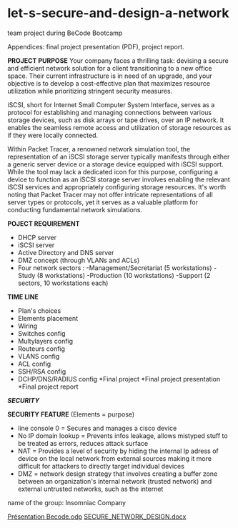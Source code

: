 # let-s-secure-and-design-a-network
team project during BeCode Bootcamp


Appendices: final project presentation (PDF), project report.

**PROJECT PURPOSE**
Your company faces a thrilling task: devising a secure and efficient network solution for a client transitioning to a new office space. Their current infrastructure is in need of an upgrade, and your objective is to develop a cost-effective plan that maximizes resource utilization while prioritizing stringent security measures.

iSCSI, short for Internet Small Computer System Interface, serves as a protocol for establishing and managing connections between various storage devices, such as disk arrays or tape drives, over an IP network. It enables the seamless remote access and utilization of storage resources as if they were locally connected.

Within Packet Tracer, a renowned network simulation tool, the representation of an iSCSI storage server typically manifests through either a generic server device or a storage device equipped with iSCSI support. While the tool may lack a dedicated icon for this purpose, configuring a device to function as an iSCSI storage server involves enabling the relevant iSCSI services and appropriately configuring storage resources. It's worth noting that Packet Tracer may not offer intricate representations of all server types or protocols, yet it serves as a valuable platform for conducting fundamental network simulations.


**POJECT REQUIREMENT**
* DHCP server
* iSCSI server
* Active Directory and DNS server
* DMZ concept (through VLANs and ACLs)
* Four network sectors :
     -Management/Secretariat (5 workstations)
     -Study (8 workstations)
     -Production (10 workstations)
     -Support (2 sectors, 10 workstations each)




**TIME LINE**
* Plan's choices
* Elements placement
* Wiring
* Switches config
* Multylayers config
* Routeurs config
* VLANS config
* ACL config
* SSH/RSA config
* DCHP/DNS/RADIUS config
*Final project
*Final project presentation
*Final project report


***SECURITY***

**SECURITY FEATURE**
(Elements = purpose)
- line console 0 = Secures and manages a cisco device
- No IP domain lookup = Prevents infos leakage, allows mistyped stuff to be treated as errors, reduces attack surface
- NAT = Provides a level of security by hiding the internal Ip adress of device on the local network from external sources making it more difficult for attackers to directly target individual devices
- DMZ =  network design strategy that involves creating a buffer zone between an organization's internal network (trusted network) and external untrusted networks, such as the internet

name of the group: Insomniac Company

  
[Présentation Becode.odp](https://github.com/Vfvs37/let-s-secure-and-design-a-network/files/14890483/Presentation.Becode.odp)
[SECURE_NETWORK_DESIGN.docx](https://github.com/Vfvs37/let-s-secure-and-design-a-network/files/14890489/SECURE_NETWORK_DESIGN.docx)




  

